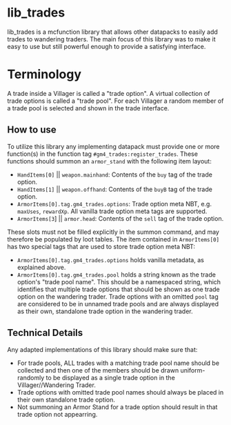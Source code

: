 # lib_trades

lib_trades is a mcfunction library that allows other datapacks to easily add trades to wandering traders. The main focus of this library was to make it easy to use but still powerful enough to provide a satisfying interface.

# Terminology
A trade inside a Villager is called a "trade option".
A virtual collection of trade options is called a "trade pool". For each Villager a random member of a trade pool is selected and shown in the trade interface.

## How to use
To utilize this library any implementing datapack must provide one or more function(s) in the function tag `#gm4_trades:register_trades`. These functions should summon an `armor_stand` with the following item layout:
- `HandItems[0]` || `weapon.mainhand`: Contents of the `buy` tag of the trade option.
- `HandItems[1]` || `weapon.offhand`: Contents of the `buyB` tag of the trade option.
- `ArmorItems[0].tag.gm4_trades.options`: Trade option meta NBT, e.g. `maxUses`, `rewardXp`. All vanilla trade option meta tags are supported.
- `ArmorItems[3`] || `armor.head`: Contents of the `sell` tag of the trade option.

These slots must not be filled explicitly in the summon command, and may therefore be populated by loot tables. The item contained in `ArmorItems[0]` has two special tags that are used to store trade option meta NBT:
- `ArmorItems[0].tag.gm4_trades.options` holds vanilla metadata, as explained above.
- `ArmorItems[0].tag.gm4_trades.pool` holds a string known as the trade option's "trade pool name". This should be a namespaced string, which identifies that multiple trade options that should be shown as one trade option on the wandering trader. Trade options with an omitted `pool` tag are considered to be in unnamed trade pools and are always displayed as their own, standalone trade option in the wandering trader.

## Technical Details
Any adapted implementations of this library should make sure that:
- For trade pools, ALL trades with a matching trade pool name should be collected and then one of the members should be drawn uniform-randomly to be displayed as a single trade option in the Villager//Wandering Trader.
- Trade options with omitted trade pool names should always be placed in their own standalone trade option.
- Not summoning an Armor Stand for a trade option should result in that trade option not appearring. 
